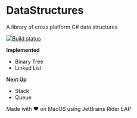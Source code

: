 # DataStructures
A library of cross platform C# data structures

[![Build status](https://ci.appveyor.com/api/projects/status/v4bg8b4c2mh4njo2/branch/master?svg=true)](https://ci.appveyor.com/project/wsharp07/datastructures/branch/master)

**Implemented**
* Binary Tree
* Linked List

**Next Up**
* Stack
* Queue

Made with :heart: on MacOS using JetBrains Rider EAP
